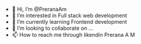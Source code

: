 - 👋 Hi, I’m @PreranaAm
- 👀 I’m interested in Full stack web development
- 🌱 I’m currently learning Frontend development
- 💞️ I’m looking to collaborate on ...
- 📫 How to reach me through likendin Prerana A M

<!---
PreranaAm/PreranaAm is a ✨ special ✨ repository because its `README.md` (this file) appears on your GitHub profile.
You can click the Preview link to take a look at your changes.
--->
